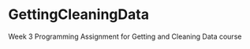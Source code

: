 GettingCleaningData
===================

Week 3 Programming Assignment for Getting and Cleaning Data course
